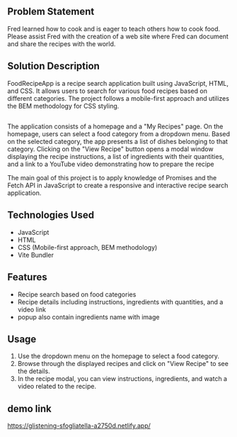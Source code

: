 ## Problem Statement

Fred learned how to cook and is eager to teach others how to cook food. Please assist Fred with the creation of a web site where Fred can document and share the recipes with the world.

## Solution Description

FoodRecipeApp is a recipe search application built using JavaScript, HTML, and CSS. It allows users to search for various food recipes based on different categories. The project follows a mobile-first approach and utilizes the BEM methodology for CSS styling.

##

The application consists of a homepage and a "My Recipes" page. On the homepage, users can select a food category from a dropdown menu. Based on the selected category, the app presents a list of dishes belonging to that category. Clicking on the "View Recipe" button opens a modal window displaying the recipe instructions, a list of ingredients with their quantities, and a link to a YouTube video demonstrating how to prepare the recipe

The main goal of this project is to apply knowledge of Promises and the Fetch API in JavaScript to create a responsive and interactive recipe search application.

## Technologies Used

- JavaScript
- HTML
- CSS (Mobile-first approach, BEM methodology)
- Vite Bundler

## Features

- Recipe search based on food categories
- Recipe details including instructions, ingredients with quantities, and a video link
- popup also contain ingredients name with image

## Usage

1. Use the dropdown menu on the homepage to select a food category.
2. Browse through the displayed recipes and click on "View Recipe" to see the details.
3. In the recipe modal, you can view instructions, ingredients, and watch a video related to the recipe.

## demo link

https://glistening-sfogliatella-a2750d.netlify.app/
